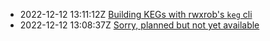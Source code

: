 * 2022-12-12 13:11:12Z [Building KEGs with rwxrob's `keg` cli](../1)
* 2022-12-12 13:08:37Z [Sorry, planned but not yet available](../0)
